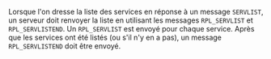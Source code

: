 Lorsque l'on dresse la liste des services en réponse à un message `SERVLIST`,
un serveur doit renvoyer la liste en utilisant les messages `RPL_SERVLIST` et
`RPL_SERVLISTEND`. Un `RPL_SERVLIST` est envoyé pour chaque service. Après que
les services ont été listés (ou s'il n'y en a pas), un message
`RPL_SERVLISTEND` doit être envoyé.
